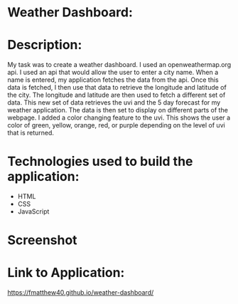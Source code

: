 # Weather Dashboard:

# Description:
 My task was to create a weather dashboard.  I used an openweathermap.org api.  I used an api that would allow the user to enter a city name.  When a name is entered, my application fetches the data from the api.  Once this data is fetched, I then use that data to retrieve the longitude and latitude of the city.  The longitude and latitude are then used to fetch a different set of data.  This new set of data retrieves the uvi and the 5 day forecast for my weather application.  The data is then set to display on different parts of the webpage.  I added a color changing feature to the uvi.  This shows the user a color of green, yellow, orange, red, or purple depending on the level of uvi that is returned.  

# Technologies used to build the application:
 - HTML
 - CSS
 - JavaScript

# Screenshot


# Link to Application:
https://fmatthew40.github.io/weather-dashboard/